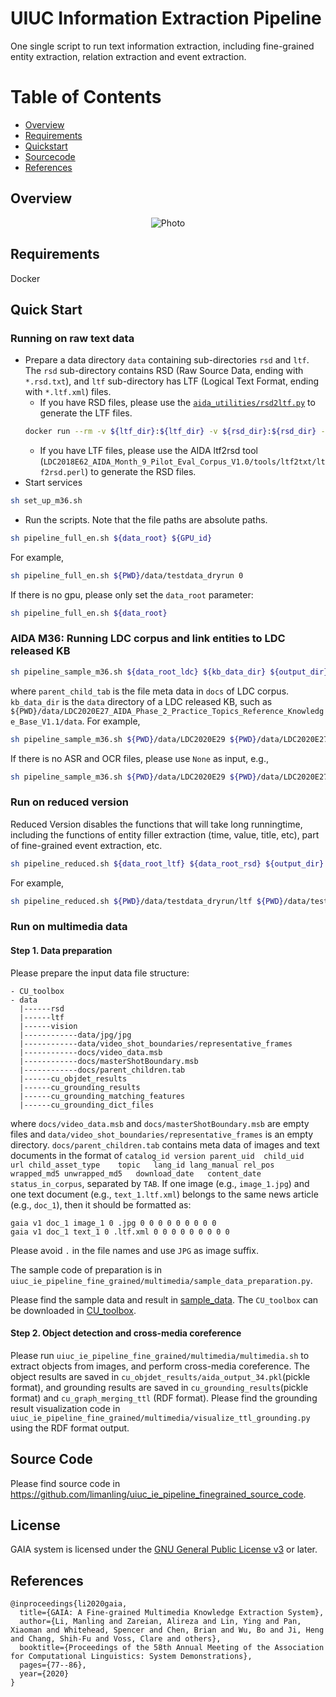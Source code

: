 # UIUC Information Extraction Pipeline
One single script to run text information extraction, including fine-grained entity extraction, relation extraction and event extraction.

Table of Contents
=================
  * [Overview](#overview)
  * [Requirements](#requirements)
  * [Quickstart](#quickstart)
  * [Sourcecode](#sourcecode)
  * [References](#references)
  
## Overview
<p align="center">
  <img src="overview_text.png" alt="Photo" style="width="100%;"/>
</p>

## Requirements
Docker


## Quick Start

### Running on raw text data
* Prepare a data directory `data` containing sub-directories `rsd` and `ltf`. The `rsd` sub-directory contains RSD (Raw Source Data, ending with `*.rsd.txt`), and `ltf` sub-directory has LTF (Logical Text Format, ending with `*.ltf.xml`) files. 
	* If you have RSD files, please use the [`aida_utilities/rsd2ltf.py`](https://github.com/limanling/uiuc_ie_pipeline_finegrained_source_code/blob/master/aida_utilities/rsd2ltf.py) to generate the LTF files. 
  ```bash
  docker run --rm -v ${ltf_dir}:${ltf_dir} -v ${rsd_dir}:${rsd_dir} -i limanling/uiuc_ie_m36 /opt/conda/envs/py36/bin/python /aida_utilities/rsd2ltf.py --seg_option nltk+linebreak --tok_option nltk_wordpunct --extension .rsd.txt ${rsd_dir} ${ltf_dir}
  ```
	* If you have LTF files, please use the AIDA ltf2rsd tool (`LDC2018E62_AIDA_Month_9_Pilot_Eval_Corpus_V1.0/tools/ltf2txt/ltf2rsd.perl`) to generate the RSD files. 
* Start services
```bash
sh set_up_m36.sh
```
* Run the scripts. Note that the file paths are absolute paths.   
```bash
sh pipeline_full_en.sh ${data_root} ${GPU_id}
```
For example, 
```bash
sh pipeline_full_en.sh ${PWD}/data/testdata_dryrun 0
```
If there is no gpu, please only set the `data_root` parameter:
```bash
sh pipeline_full_en.sh ${data_root}
```


<!-- ### AIDA M18: Running LDC corpus, such as `LDC2019E42_AIDA_Phase_1_Evaluation_Source_Data_V1.0`.
```bash
sh pipeline_sample.sh ${data_root_ldc} ${output_dir} ${parent_child_tab} ${en_asr_path} ${en_ocr_path} ${ru_ocr_path} ${thread_num}
```
where `parent_child_tab` is the file meta data in `docs` of LDC corpus. For example, 
```bash
sh pipeline_sample.sh ${PWD}/data/testdata_ldc ${PWD}/output/output ${PWD}/data/testdata_ldc/docs/parent_children.tab ${PWD}/data/asr.english ${PWD}/data/video.ocr/en.cleaned.csv ${PWD}/data/video.ocr/ru.cleaned.csv 10
```
If there is no ASR and OCR files, please use `None` as input, e.g.,
```bash
sh pipeline_sample.sh ${PWD}/data/testdata_ldc ${PWD}/output/output ${PWD}/data/testdata_ldc/docs/parent_children.tab None None None 10
```

To run OneIE version (RUN2), please run script
```bash
sh pipeline_sample_oneie.sh ${data_root_ldc} ${output_dir} ${parent_child_tab} ${en_asr_path} ${en_ocr_path} ${ru_ocr_path} 10
```
For example,
```bash
sh pipeline_sample_oneie.sh ${PWD}/data/testdata_ldc ${PWD}/output/output_oneie ${PWD}/data/testdata_ldc/docs/parent_children.tab None None None 10
``` -->

### AIDA M36: Running LDC corpus and link entities to LDC released KB 
```bash
sh pipeline_sample_m36.sh ${data_root_ldc} ${kb_data_dir} ${output_dir} ${parent_child_tab} ${en_asr_path} ${en_ocr_path} ${ru_ocr_path} ${thread_num}
```
where `parent_child_tab` is the file meta data in `docs` of LDC corpus. `kb_data_dir` is the `data` directory of a LDC released KB, such as `${PWD}/data/LDC2020E27_AIDA_Phase_2_Practice_Topics_Reference_Knowledge_Base_V1.1/data`. For example, 
```bash
sh pipeline_sample_m36.sh ${PWD}/data/LDC2020E29 ${PWD}/data/LDC2020E27_AIDA_Phase_2_Practice_Topics_Reference_Knowledge_Base_V1.1/data ${PWD}/output/output_dryrun_E29_test ${PWD}/data/LDC2020E11_AIDA_Phase_2_Practice_Topic_Source_Data_V1.0/docs/parent_children.tab ${PWD}/output/output_dryrun_E11_asr_aln ${PWD}/data/video.ocr/en.cleaned.csv ${PWD}/data/video.ocr/ru.cleaned.csv 20
```
If there is no ASR and OCR files, please use `None` as input, e.g.,
```bash
sh pipeline_sample_m36.sh ${PWD}/data/LDC2020E29 ${PWD}/data/LDC2020E27_AIDA_Phase_2_Practice_Topics_Reference_Knowledge_Base_V1.1/data ${PWD}/output/output_dryrun_E29_test ${PWD}/data/LDC2020E11_AIDA_Phase_2_Practice_Topic_Source_Data_V1.0/docs/parent_children.tab None None None 20
```

### Run on reduced version
Reduced Version disables the functions that will take long runningtime, including the functions of entity filler extraction (time, value, title, etc), part of fine-grained event extraction, etc.
```bash
sh pipeline_reduced.sh ${data_root_ltf} ${data_root_rsd} ${output_dir}
```
For example,
```bash
sh pipeline_reduced.sh ${PWD}/data/testdata_dryrun/ltf ${PWD}/data/testdata_dryrun/rsd ${PWD}/output/output_reduced_dryrun
```

### Run on multimedia data

#### Step 1. Data preparation
Please prepare the input data file structure:
```
- CU_toolbox
- data 
  |------rsd
  |------ltf
  |------vision
  |------------data/jpg/jpg
  |------------data/video_shot_boundaries/representative_frames
  |------------docs/video_data.msb
  |------------docs/masterShotBoundary.msb
  |------------docs/parent_children.tab
  |------cu_objdet_results
  |------cu_grounding_results
  |------cu_grounding_matching_features
  |------cu_grounding_dict_files
```
where `docs/video_data.msb` and `docs/masterShotBoundary.msb` are empty files and `data/video_shot_boundaries/representative_frames` is an empty directory. `docs/parent_children.tab` contains meta data of images and text documents in the format of `catalog_id	version	parent_uid	child_uid	url	child_asset_type	topic	lang_id	lang_manual	rel_pos	wrapped_md5	unwrapped_md5	download_date	content_date	status_in_corpus`, separated by `TAB`. If one image (e.g., `image_1.jpg`) and one text document (e.g., `text_1.ltf.xml`) belongs to the same news article (e.g., `doc_1`), then it should be formatted as:
```
gaia v1 doc_1 image_1 0 .jpg 0 0 0 0 0 0 0 0 0
gaia v1 doc_1 text_1 0 .ltf.xml 0 0 0 0 0 0 0 0 0
```
Please avoid `.` in the file names and use `JPG` as image suffix. 

The sample code of preparation is in `uiuc_ie_pipeline_fine_grained/multimedia/sample_data_preparation.py`. 

Please find the sample data and result in [sample_data](https://uofi.box.com/s/fuqkq9zv5iwmtfemw94eec5yv9cbtxiy). The `CU_toolbox` can be downloaded in [CU_toolbox](https://uofi.box.com/s/v9508jvjbl170pu67rej8f8oiwyv20mq). 

#### Step 2. Object detection and cross-media coreference
Please run `uiuc_ie_pipeline_fine_grained/multimedia/multimedia.sh` to extract objects from images, and perform cross-media coreference.
The object results are saved in `cu_objdet_results/aida_output_34.pkl`(pickle format), and grounding results are saved in `cu_grounding_results`(pickle format) and `cu_graph_merging_ttl` (RDF format). Please find the grounding result visualization code in `uiuc_ie_pipeline_fine_grained/multimedia/visualize_ttl_grounding.py` using the RDF format output. 


## Source Code

Please find source code in https://github.com/limanling/uiuc_ie_pipeline_finegrained_source_code.


## License

GAIA system is licensed under the [GNU General Public License v3](https://www.gnu.org/licenses/gpl-3.0.en.html) or later.

## References
```
@inproceedings{li2020gaia,
  title={GAIA: A Fine-grained Multimedia Knowledge Extraction System},
  author={Li, Manling and Zareian, Alireza and Lin, Ying and Pan, Xiaoman and Whitehead, Spencer and Chen, Brian and Wu, Bo and Ji, Heng and Chang, Shih-Fu and Voss, Clare and others},
  booktitle={Proceedings of the 58th Annual Meeting of the Association for Computational Linguistics: System Demonstrations},
  pages={77--86},
  year={2020}
}
```

